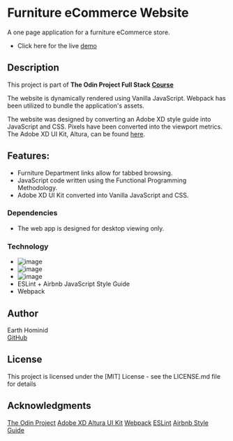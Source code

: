 # Furniture eCommerce Website

A one page application for a furniture eCommerce store. 

* Click here for the live [demo](https://earth-hominid.github.io/Furniture-Store/)

## Description

This project is part of **The Odin Project Full Stack [Course](https://www.theodinproject.com/paths/full-stack-javascript/courses/javascript/lessons/restaurant-page)**

The website is dynamically rendered using Vanilla JavaScript. Webpack has been utilized to bundle the application's assets.

The website was designed by converting an Adobe XD style guide into JavaScript and CSS.
Pixels have been converted into the viewport metrics. The Adobe XD UI Kit, Altura, can be found [here](https://www.adobe.com/ca/products/xd/features/ui-kits.html).

## Features:

* Furniture Department links allow for tabbed browsing. 
* JavaScript code written using the Functional Programming Methodology.
* Adobe XD UI Kit converted into Vanilla JavaScript and CSS.
 
### Dependencies

* The web app is designed for desktop viewing only. 

### Technology

* ![image](https://img.shields.io/badge/JavaScript-323330?style=for-the-badge&logo=javascript&logoColor=F7DF1E)
* ![image](https://img.shields.io/badge/HTML5-E34F26?style=for-the-badge&logo=html5&logoColor=white)
* ![image](https://img.shields.io/badge/CSS3-1572B6?style=for-the-badge&logo=css3&logoColor=white)
* ESLint + Airbnb JavaScript Style Guide
* Webpack

## Author

Earth Hominid  
[GitHub](https://github.com/Earth-Hominid)

## License

This project is licensed under the [MIT] License - see the LICENSE.md file for details

## Acknowledgments

[The Odin Project](https://www.theodinproject.com)
[Adobe XD Altura UI Kit](https://www.adobe.com/ca/products/xd/features/ui-kits.html)
[Webpack](https://webpack.js.org/)
[ESLint](https://eslint.org/)
[Airbnb Style Guide](https://github.com/airbnb/javascript)